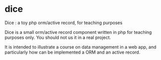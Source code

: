 dice
====

Dice : a toy php orm/active record, for teaching purposes

Dice is a small orm/active record component written in php for teaching purposes only.
You should not us it in a real project.

It is intended to illustrate a course on data management in a web app, and particularly how can be implemented a ORM 
and an active record.
